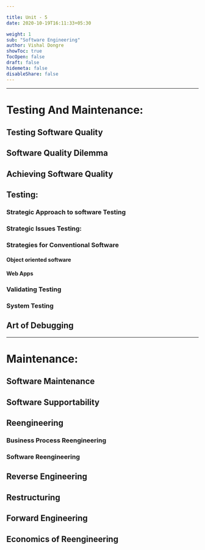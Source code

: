 ```yaml
---

title: Unit - 5
date: 2020-10-19T16:11:33+05:30

weight: 1
sub: "Software Engineering"
author: Vishal Dongre
showToc: true
TocOpen: false
draft: false
hidemeta: false
disableShare: false
---
```



 
---

# Testing And Maintenance: 
## Testing Software Quality
## Software Quality Dilemma
## Achieving Software Quality 

## Testing: 
### Strategic Approach to software Testing
### Strategic Issues Testing: 
### Strategies for Conventional Software
#### Object oriented software
#### Web Apps
### Validating Testing
### System Testing
## Art of Debugging


---

# Maintenance: 
## Software Maintenance
## Software Supportability
## Reengineering
### Business Process Reengineering
### Software Reengineering
## Reverse Engineering
## Restructuring
## Forward Engineering
## Economics of Reengineering

